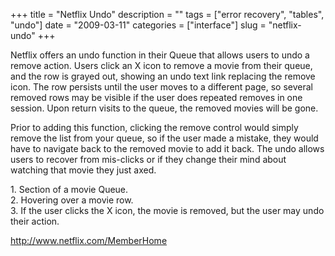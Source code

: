 +++
title = "Netflix Undo"
description = ""
tags = ["error recovery", "tables", "undo"]
date = "2009-03-11"
categories = ["interface"]
slug = "netflix-undo"
+++


<p>Netflix offers an undo function in their Queue that allows users to undo a remove action. Users click an X icon to remove a movie from their queue, and the row is grayed out, showing an undo text link replacing the remove icon. The row persists until the user moves to a different page, so several removed rows may be visible if the user does repeated removes in one session. Upon return visits to the queue, the removed movies will be gone.</p>
<p>Prior to adding this function, clicking the remove control would simply remove the list from your queue, so if the user made a mistake, they would have to navigate back to the removed movie to add it back. The undo allows users to recover from mis-clicks or if they change their mind about watching that movie they just axed. </p>
<div id="screens-full" class="clear"><div class="caption">1. Section of a movie Queue.</div><div class="fullimg clear"><a href="//media.konigi.com/interface/netflix-undo-1.png" class="group" rel="group" title="1. Section of a movie Queue."><img src="//media.konigi.com/interface/netflix-undo-1.png" alt="" class="img-responsive"></a></div></div><div id="screens-full" class="clear"><div class="caption">2. Hovering over a movie row.</div><div class="fullimg clear"><a href="//media.konigi.com/interface/netflix-undo-2.png" class="group" rel="group" title="2. Hovering over a movie row."><img src="//media.konigi.com/interface/netflix-undo-2.png" alt="" class="img-responsive"></a></div></div><div id="screens-full" class="clear"><div class="caption">3. If the user clicks the X icon, the movie is removed, but the user may undo their action.</div><div class="fullimg clear"><a href="//media.konigi.com/interface/netflix-undo-3.png" class="group" rel="group" title="3. If the user clicks the X icon, the movie is removed, but the user may undo their action."><img src="//media.konigi.com/interface/netflix-undo-3.png" alt="" class="img-responsive"></a></div></div>        
<p><a href="http://www.netflix.com/MemberHome">http://www.netflix.com/MemberHome</a></p>

